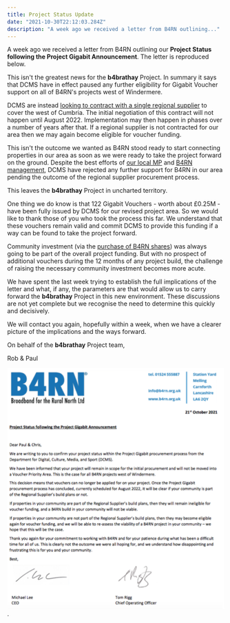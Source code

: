 ```yaml
---
title: Project Status Update
date: "2021-10-30T22:12:03.284Z"
description: "A week ago we received a letter from B4RN outlining..."
---
```


A week ago we received a letter from B4RN outlining our __Project Status following the Project Gigabit Announcement__. The letter is reproduced below.

This isn't the greatest news for the __b4brathay__ Project. In summary it says that DCMS have in effect paused any further eligibility for Gigabit Voucher support on all of B4RN's projects west of Windermere.

DCMS are instead [looking to contract with a single regional supplier](https://www.gov.uk/government/publications/project-gigabit-phase-one-delivery-plan/project-gigabit-phase-one-delivery-plan#appendix-a----regional-procurement-boundaries) to cover the west of Cumbria. The initial negotiation of this contract will not happen until August 2022. Implementation may then happen in phases over a number of years after that. If a regional supplier is not contracted for our area then we may again become eligible for voucher funding.

This isn't the outcome we wanted as B4RN stood ready to start connecting properties in our area as soon as we were ready to take the project forward on the ground. Despite the best efforts of [our local MP](https://timfarron.co.uk/en/article/2021/1413640/mp-secures-parliamentary-debate-to-back-b4rn-in-cumbria) and [B4RN management](https://b4rn.org.uk/b4rn-service/projectgigabit/), DCMS have rejected any further support for B4RN in our area pending the outcome of the regional supplier procurement process.

This leaves the __b4brathay__ Project in uncharted territory. 

One thing we do know is that 122 Gigabit Vouchers - worth about £0.25M - have been fully issued by DCMS for our revised project area. So we would like to thank those of you who took the process this far. We understand that these vouchers remain valid and commit DCMS to provide this funding if a way can be found to take the project forward.

Community investment (via the [purchase of B4RN shares](https://b4rn.org.uk/community/investors/)) was always going to be part of the overall project funding. But with no prospect of additional vouchers during the 12 months of any project build, the challenge of raising the necessary community investment becomes more acute.

We have spent the last week trying to establish the full implications of the letter and what, if any, the parameters are that would allow us to carry forward the __b4brathay__ Project in this new environment. These discussions are not yet complete but we recognise the need to determine this quickly and decisively.

We will contact you again, hopefully within a week, when we have a clearer picture of the implications and the ways forward.

On behalf of the __b4brathay__ Project team,

Rob & Paul

![Here](./LeeAndRigg-1920w.png).

